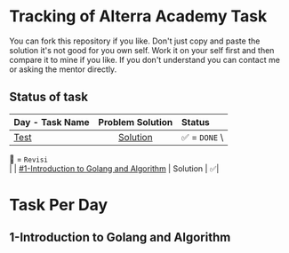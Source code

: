 
# Tracking of Alterra Academy Task

You can fork this repository if you like. Don't just copy and paste the solution it's not good for you own self. Work it on your self first and then compare it to mine if you like. If you don't understand you can contact me or asking the mentor directly. 

## Status of task

 
| Day - Task Name | Problem Solution | Status |
| :-------- | :-------:| :---------------------------------------------------|
| [Test](##1-introduction-to-golang-and-algorithm)  		| [Solution](www.twitter.com/zeinfahrozi) |  ✅ = `DONE` \
🔄 = `Revisi` \
|
| [#1-Introduction to Golang and Algorithm](##1-introduction-to-golang-and-algorithm)  		| Solution |  ✅|

  


# Task Per Day

## 1-Introduction to Golang and Algorithm

<!--stackedit_data:
eyJoaXN0b3J5IjpbLTY5OTY4MTQyMyw2MTU0Njg4NzYsLTE2Nz
k2NzkyODFdfQ==
-->